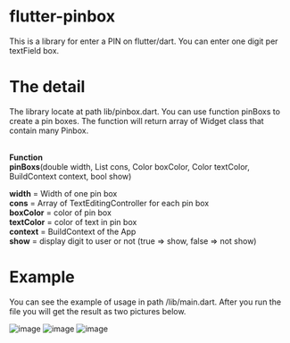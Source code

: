 # flutter-pinbox
This is a library for enter a PIN on flutter/dart. You can enter one digit per textField box.

# The detail
The library locate at path lib/pinbox.dart.
You can use function pinBoxs to create a pin boxes. 
The function will return array of Widget class that contain many Pinbox.
<br/><br/>

<b>Function</b><br/>
<b>pinBoxs</b>(double width, List<TextEditingController> cons,
    Color boxColor, Color textColor, BuildContext context, bool show)
    
<b>width</b> = Width of one pin box<br/>
<b>cons</b> = Array of TextEditingController for each pin box<br/>
<b>boxColor</b> = color of pin box<br/>
<b>textColor</b> = color of text in pin box<br/>
<b>context</b> = BuildContext of the App<br/>
<b>show</b> = display digit to user or not (true => show, false => not show)


# Example
You can see the example of usage in path /lib/main.dart.
After you run the file you will get the result as two pictures below.


![image](https://github.com/nsi4927/flutter-pinbox/blob/master/imgs/PinBoxDemo1.png?raw=true)
![image](https://github.com/nsi4927/flutter-pinbox/blob/master/imgs/PinBoxDemo2.png?raw=true)
![image](https://github.com/nsi4927/flutter-pinbox/blob/master/imgs/PinBoxDemo3.png?raw=true)
